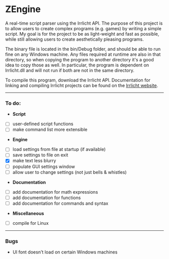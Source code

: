 # ZEngine
A real-time script parser using the Irrlicht API.
The purpose of this project is to allow users to create complex programs (e.g. games) by writing a simple script. My goal is for the project to be as light-weight and fast as possible, while still allowing users to create aesthetically pleasing programs.

The binary file is located in the bin/Debug folder, and should be able to run fine on any Windows machine. Any files required at runtime are also in that directory, so when copying the program to another directory it's a good idea to copy those as well. In particular, the program is dependent on Irrlicht.dll and will not run if both are not in the same directory.

To compile this program, download the Irrlicht API.
Documentation for linking and compiling Irrlicht projects can be found on the [Irrlicht website](irrlicht.sourceforge.net "irrlicht.sourceforge.net").

---

### To do:
+ **Script**
 - [ ] user-defined script functions
 - [ ] make command list more extensible
+ **Engine**
 - [ ] load settings from file at startup (if available)
 - [ ] save settings to file on exit
 - [x] make text less blurry
 - [ ] populate GUI settings window
 - [ ] allow user to change settings (not just bells & whistles)
+ **Documentation**
 - [ ] add documentation for math expressions
 - [ ] add documentation for functions
 - [ ] add documentation for commands and syntax
+ **Miscellaneous**
 - [ ] compile for Linux

---

### Bugs
+ UI font doesn't load on certain Windows machines